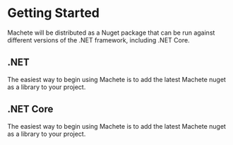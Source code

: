 # Getting Started

Machete will be distributed as a Nuget package that can be run against different versions of the .NET framework, including .NET Core.  

## .NET

The easiest way to begin using Machete is to add the latest Machete nuget as a library to your project.

## .NET Core

The easiest way to begin using Machete is to add the latest Machete nuget as a library to your project.